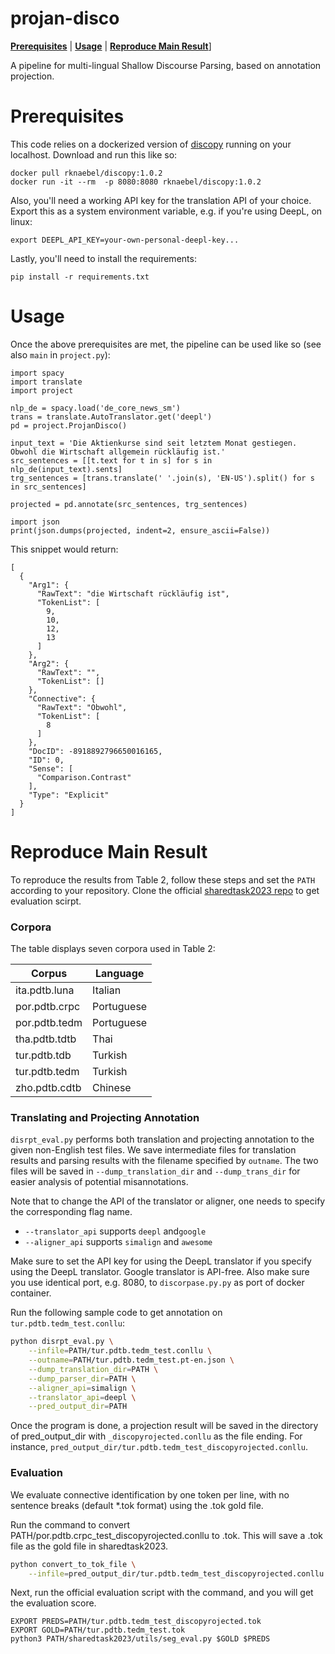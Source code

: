 # projan-disco

[**Prerequisites**](#prerequisites) | [**Usage**](#usage) | [**Reproduce Main Result**](#reproduce-main-result)]

A pipeline for multi-lingual Shallow Discourse Parsing, based on annotation projection.

# Prerequisites
This code relies on a dockerized version of [discopy](https://github.com/rknaebel/discopy) running on your localhost.
Download and run this like so:
```
docker pull rknaebel/discopy:1.0.2
docker run -it --rm  -p 8080:8080 rknaebel/discopy:1.0.2
```
Also, you'll need a working API key for the translation API of your choice. Export this as a system environment variable, e.g. if you're using DeepL, on linux:
```
export DEEPL_API_KEY=your-own-personal-deepl-key...
```
Lastly, you'll need to install the requirements:
```
pip install -r requirements.txt
```

# Usage
Once the above prerequisites are met, the pipeline can be used like so (see also ```main``` in ```project.py```):
```
import spacy
import translate
import project

nlp_de = spacy.load('de_core_news_sm')
trans = translate.AutoTranslator.get('deepl')
pd = project.ProjanDisco()

input_text = 'Die Aktienkurse sind seit letztem Monat gestiegen. Obwohl die Wirtschaft allgemein rückläufig ist.'
src_sentences = [[t.text for t in s] for s in nlp_de(input_text).sents]
trg_sentences = [trans.translate(' '.join(s), 'EN-US').split() for s in src_sentences]

projected = pd.annotate(src_sentences, trg_sentences)

import json
print(json.dumps(projected, indent=2, ensure_ascii=False))
```
This snippet would return:
```
[
  {
    "Arg1": {
      "RawText": "die Wirtschaft rückläufig ist",
      "TokenList": [
        9,
        10,
        12,
        13
      ]
    },
    "Arg2": {
      "RawText": "",
      "TokenList": []
    },
    "Connective": {
      "RawText": "Obwohl",
      "TokenList": [
        8
      ]
    },
    "DocID": -8918892796650016165,
    "ID": 0,
    "Sense": [
      "Comparison.Contrast"
    ],
    "Type": "Explicit"
  }
]
```

# Reproduce Main Result

To reproduce the results from Table 2, follow these steps and set the `PATH` according to your repository. Clone the official [sharedtask2023 repo](https://github.com/disrpt/sharedtask2023) to get evaluation scirpt.

### Corpora

The table displays seven corpora used in Table 2:

| Corpus          | Language   |
| --------------- | ---------- |
| ita.pdtb.luna   | Italian    |
| por.pdtb.crpc   | Portuguese |
| por.pdtb.tedm   | Portuguese |
| tha.pdtb.tdtb   | Thai       |
| tur.pdtb.tdb    | Turkish    |
| tur.pdtb.tedm   | Turkish    |
| zho.pdtb.cdtb   | Chinese    |

### Translating and Projecting Annotation

`disrpt_eval.py` performs both translation and projecting annotation to the given non-English test files. We save intermediate files for translation results and parsing results with the filename specified by `outname`. The two files will be saved in `--dump_translation_dir` and `--dump_trans_dir` for easier analysis of potential misannotations.

Note that to change the API of the translator or aligner, one needs to specify the corresponding flag name.

* `--translator_api` supports `deepl` and`google`
* `--aligner_api` supports `simalign` and `awesome`

Make sure to set the API key for using the DeepL translator if you specify using the DeepL translator. Google translator is API-free. Also make sure you use identical port, e.g. 8080, to `discorpase.py.py` as port of docker container. 

Run the following sample code to get annotation on `tur.pdtb.tedm_test.conllu`:

```bash
python disrpt_eval.py \
    --infile=PATH/tur.pdtb.tedm_test.conllu \
    --outname=PATH/tur.pdtb.tedm_test.pt-en.json \
    --dump_translation_dir=PATH \
    --dump_parser_dir=PATH \
    --aligner_api=simalign \
    --translator_api=deepl \
    --pred_output_dir=PATH
```

Once the program is done, a projection result will be saved in the directory of pred_output_dir with `_discopyrojected.conllu` as the file ending. For instance, `pred_output_dir/tur.pdtb.tedm_test_discopyrojected.conllu`.


### Evaluation

We evaluate connective identification by one token per line, with no sentence breaks (default *.tok format) using the .tok gold file.

Run the command to convert PATH/por.pdtb.crpc_test_discopyrojected.conllu to .tok. This will save a .tok file as the gold file in sharedtask2023.

```bash
python convert_to_tok_file \
    --infile=pred_output_dir/tur.pdtb.tedm_test_discopyrojected.conllu
```

Next, run the official evaluation script with the command, and you will get the evaluation score.

```
EXPORT PREDS=PATH/tur.pdtb.tedm_test_discopyrojected.tok
EXPORT GOLD=PATH/tur.pdtb.tedm_test.tok
python3 PATH/sharedtask2023/utils/seg_eval.py $GOLD $PREDS
```


